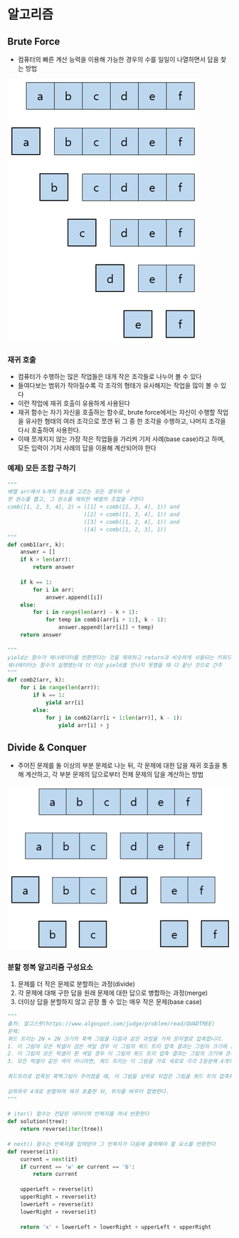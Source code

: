 # 알고리즘

## Brute Force

- 컴퓨터의 빠른 계산 능력을 이용해 가능한 경우의 수를 일일이 나열하면서 답을 찾는 방법

![재귀 호출](./img/recursion.PNG)

### 재귀 호출

- 컴퓨터가 수행하는 많은 작업들은 대개 작은 조각들로 나누어 볼 수 있다
- 들여다보는 범위가 작아질수록 각 조각의 형태가 유사해지는 작업을 많이 볼 수 있다
- 이런 작업에 재귀 호출이 유용하게 사용된다
- 재귀 함수는 자기 자신을 호출하는 함수로, brute force에서는 자신이 수행할 작업을 유사한 형태의 여러 조각으로 쪼갠 뒤 그 중 한 조각을 수행하고, 나머지 조각을 다시 호출하여 사용한다.
- 이때 쪼개지지 않는 가장 작은 작업들을 가리켜 기저 사례(base case)라고 하며, 모든 입력이 기저 사례의 답을 이용해 계산되어야 한다

### 예제) 모든 조합 구하기

```python
"""
배열 arr에서 k개의 원소를 고르는 모든 경우의 수
한 원소를 뽑고, 그 원소를 제외한 배열의 조합을 구한다
comb([1, 2, 3, 4], 2) = ([1] + comb([2, 3, 4], 1)) and
                        ([2] + comb([1, 3, 4], 1)) and
                        ([3] + comb([1, 2, 4], 1)) and
                        ([4] + comb([1, 2, 3], 1))
"""
def comb1(arr, k):
    answer = []
    if k > len(arr):
        return answer

    if k == 1:
        for i in arr:
            answer.append([i])
    else:
        for i in range(len(arr) - k + 1):
            for temp in comb1(arr[i + 1:], k - 1):
                answer.append([arr[i]] + temp)
    return answer

"""
yield는 함수가 제너레이터를 반환한다는 것을 제외하고 return과 비슷하게 사용되는 키워드
제너레이터는 함수가 실행됐는데 더 이상 yield를 만나지 못했을 때 다 끝난 것으로 간주
"""
def comb2(arr, k):
    for i in range(len(arr)):
        if k == 1:
            yield arr[i]
        else:
            for j in comb2(arr[i + 1:len(arr)], k - 1):
                yield arr[i] + j
```

## Divide & Conquer

- 주어진 문제를 둘 이상의 부분 문제로 나눈 뒤, 각 문제에 대한 답을 재귀 호출을 통해 계산하고, 각 부분 문제의 답으로부터 전체 문제의 답을 계산하는 방법

![재귀 호출](./img/divide.PNG)

### 분할 정복 알고리즘 구성요소

1. 문제를 더 작은 문제로 분할하는 과정(divide)
2. 각 문제에 대해 구한 답을 원래 문제에 대한 답으로 병합하는 과정(merge)
3. 더이상 답을 분할하지 않고 곧장 풀 수 있는 매우 작은 문제(base case)

```python
"""
출처: 알고스팟(https://www.algospot.com/judge/problem/read/QUADTREE)
문제:
쿼드 트리는 2N × 2N 크기의 흑백 그림을 다음과 같은 과정을 거쳐 문자열로 압축합니다.
1. 이 그림의 모든 픽셀이 검은 색일 경우 이 그림의 쿼드 트리 압축 결과는 그림의 크기에 관계없이 b가 됩니다.
2. 이 그림의 모든 픽셀이 흰 색일 경우 이 그림의 쿼드 트리 압축 결과는 그림의 크기에 관계없이 w가 됩니다.
3. 모든 픽셀이 같은 색이 아니라면, 쿼드 트리는 이 그림을 가로 세로로 각각 2등분해 4개의 조각으로 쪼갠 뒤 각각을 쿼드 트리 압축합니다. 이때 전체 그림의 압축 결과는 x(왼쪽 위 부분의 압축 결과)(오른쪽 위 부분의 압축 결과)(왼쪽 아래 부분의 압축 결과)(오른쪽 아래 부분의 압축 결과)가 됩니다.

쿼드트리로 압축된 흑백그림이 주어졌을 때, 이 그림을 상하로 뒤집은 그림을 쿼드 트리 압축해서 출력하는 프로그램을 작성하세요.

상하좌우 4개로 분할하여 재귀 호출한 뒤, 위치를 바꾸어 합병한다.
"""

# iter() 함수는 전달된 데이터의 반복자를 꺼내 반환한다
def solution(tree):
    return reverse(iter(tree))

# next() 함수는 반복자를 입력받아 그 반복자가 다음에 출력해야 할 요소를 반환한다
def reverse(it):
    current = next(it)
    if current == 'w' or current == 'b':
        return current

    upperLeft = reverse(it)
    upperRight = reverse(it)
    lowerLeft = reverse(it)
    lowerRight = reverse(it)

    return 'x' + lowerLeft + lowerRight + upperLeft + upperRight
```
